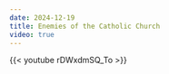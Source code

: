 ```yaml
---
date: 2024-12-19
title: Enemies of the Catholic Church
video: true
---
```



{{< youtube rDWxdmSQ_To >}}
